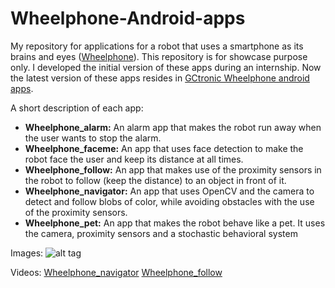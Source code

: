 # Wheelphone-Android-apps

My repository for applications for a robot that uses a smartphone as its brains and eyes ([Wheelphone](http://www.wheelphone.com/)). This repository is for showcase purpose only. I developed the initial version of these apps during an internship. Now the latest version of these apps resides in [GCtronic Wheelphone android apps](https://github.com/gctronic/wheelphone-applications/tree/master/android-applications).

A short description of each app:
* **Wheelphone_alarm:** An alarm app that makes the robot run away when the user wants to stop the alarm.
* **Wheelphone_faceme:** An app that uses face detection to make the robot face the user and keep its distance at all times.
* **Wheelphone_follow:** An app that makes use of the proximity sensors in the robot to follow (keep the distance) to an object in front of it.
* **Wheelphone_navigator:** An app that uses OpenCV and the camera to detect and follow blobs of color, while avoiding obstacles with the use of the proximity sensors.
* **Wheelphone_pet:** An app that makes the robot behave like a pet. It uses the camera, proximity sensors and a stochastic behavioral system

Images:
![alt tag](http://www.gctronic.com/img/wheelphone-full-package.jpg)

Videos:
[Wheelphone_navigator](http://www.gctronic.com/doc/index.php/Wheelphone-videos#Wheelphone_following_a_color_blob.2C_based_on_OpenCV)
[Wheelphone_follow](http://www.gctronic.com/doc/index.php/Wheelphone-videos#Wheelphone_follows_an_apple)

